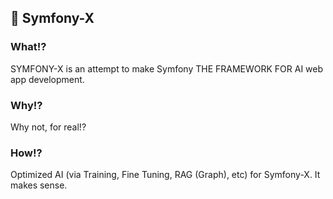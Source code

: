 ## 🧙 Symfony-X

### What!?

SYMFONY-X is an attempt to make Symfony THE FRAMEWORK FOR AI web app development.

### Why!?

Why not, for real!?

### How!?

Optimized AI (via Training, Fine Tuning, RAG (Graph), etc) for Symfony-X. It makes sense.
<!--

**Here are some ideas to get you started:**

🙋‍♀️ A short introduction - what is your organization all about?
🌈 Contribution guidelines - how can the community get involved?
👩‍💻 Useful resources - where can the community find your docs? Is there anything else the community should know?
🍿 Fun facts - what does your team eat for breakfast?
🧙 Remember, you can do mighty things with the power of [Markdown](https://docs.github.com/github/writing-on-github/getting-started-with-writing-and-formatting-on-github/basic-writing-and-formatting-syntax)
-->
